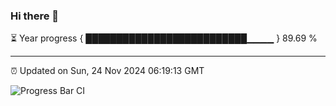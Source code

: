 ### Hi there 👋

⏳ Year progress { ██████████████████████████▁▁▁▁ } 89.69 %

---

⏰ Updated on Sun, 24 Nov 2024 06:19:13 GMT

![Progress Bar CI](https://github.com/liununu/liununu/workflows/Progress%20Bar%20CI/badge.svg)

